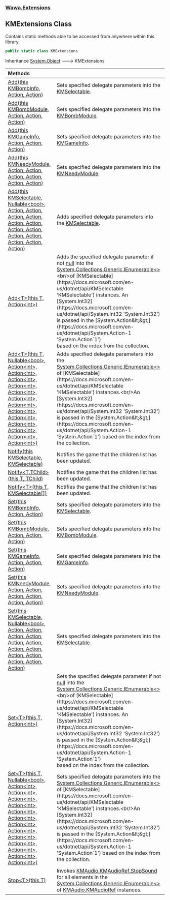 ### [Wawa.Extensions](Wawa.Extensions.md 'Wawa.Extensions')

## KMExtensions Class

Contains static methods able to be accessed from anywhere within this library.

```csharp
public static class KMExtensions
```

Inheritance [System.Object](https://docs.microsoft.com/en-us/dotnet/api/System.Object 'System.Object') &#129106; KMExtensions

| Methods | |
| :--- | :--- |
| [Add(this KMBombInfo, Action, Action)](KMExtensions.Add.kfAYP68pLz6zeJwrVz2fCw.md 'Wawa.Extensions.KMExtensions.Add(this KMBombInfo, System.Action, System.Action)') | Sets specified delegate parameters into the [KMSelectable](https://docs.microsoft.com/en-us/dotnet/api/KMSelectable 'KMSelectable'). |
| [Add(this KMBombModule, Action, Action, Action)](KMExtensions.Add.M8AkICjWrNRyknObsBWo9Q.md 'Wawa.Extensions.KMExtensions.Add(this KMBombModule, System.Action, System.Action, System.Action)') | Sets specified delegate parameters into the [KMBombModule](https://docs.microsoft.com/en-us/dotnet/api/KMBombModule 'KMBombModule'). |
| [Add(this KMGameInfo, Action, Action, Action)](KMExtensions.Add.H64Uy6zUV4eiI1YYheNbQw.md 'Wawa.Extensions.KMExtensions.Add(this KMGameInfo, System.Action, System.Action, System.Action)') | Sets specified delegate parameters into the [KMGameInfo](https://docs.microsoft.com/en-us/dotnet/api/KMGameInfo 'KMGameInfo'). |
| [Add(this KMNeedyModule, Action, Action, Action, Action, Action, Action)](KMExtensions.Add.Jis6z2iN1Ih43fS5mUpiwg.md 'Wawa.Extensions.KMExtensions.Add(this KMNeedyModule, System.Action, System.Action, System.Action, System.Action, System.Action, System.Action)') | Sets specified delegate parameters into the [KMNeedyModule](https://docs.microsoft.com/en-us/dotnet/api/KMNeedyModule 'KMNeedyModule'). |
| [Add(this KMSelectable, Nullable&lt;bool&gt;, Action, Action, Action, Action, Action, Action, Action, Action, Action, Action, Action, Action, Action)](KMExtensions.Add.1qmtUVAUyl/kxjJW4n8MIQ.md 'Wawa.Extensions.KMExtensions.Add(this KMSelectable, System.Nullable<bool>, System.Action, System.Action, System.Action, System.Action, System.Action, System.Action, System.Action, System.Action, System.Action, System.Action, System.Action, System.Action, System.Action)') | Adds specified delegate parameters into the [KMSelectable](https://docs.microsoft.com/en-us/dotnet/api/KMSelectable 'KMSelectable'). |
| [Add&lt;T&gt;(this T, Action&lt;int&gt;)](KMExtensions.Add.z+PDe2poeTChTT5gUgKGoQ.md 'Wawa.Extensions.KMExtensions.Add<T>(this T, System.Action<int>)') | Adds the specified delegate parameter if not [null](https://docs.microsoft.com/en-us/dotnet/csharp/language-reference/keywords/null 'https://docs.microsoft.com/en-us/dotnet/csharp/language-reference/keywords/null') into the [System.Collections.Generic.IEnumerable&lt;&gt;](https://docs.microsoft.com/en-us/dotnet/api/System.Collections.Generic.IEnumerable-1 'System.Collections.Generic.IEnumerable`1')<br/>of [KMSelectable](https://docs.microsoft.com/en-us/dotnet/api/KMSelectable 'KMSelectable') instances. An [System.Int32](https://docs.microsoft.com/en-us/dotnet/api/System.Int32 'System.Int32') is passed in the [System.Action&lt;&gt;](https://docs.microsoft.com/en-us/dotnet/api/System.Action-1 'System.Action`1')<br/>based on the index from the collection. |
| [Add&lt;T&gt;(this T, Nullable&lt;bool&gt;, Action&lt;int&gt;, Action&lt;int&gt;, Action&lt;int&gt;, Action&lt;int&gt;, Action&lt;int&gt;, Action&lt;int&gt;, Action&lt;int&gt;, Action&lt;int&gt;, Action&lt;int&gt;, Action&lt;int&gt;, Action&lt;int&gt;, Action&lt;int&gt;, Action&lt;int&gt;)](KMExtensions.Add.lVygVUm6gXa+CxzObPhd8g.md 'Wawa.Extensions.KMExtensions.Add<T>(this T, System.Nullable<bool>, System.Action<int>, System.Action<int>, System.Action<int>, System.Action<int>, System.Action<int>, System.Action<int>, System.Action<int>, System.Action<int>, System.Action<int>, System.Action<int>, System.Action<int>, System.Action<int>, System.Action<int>)') | Adds specified delegate parameters into the [System.Collections.Generic.IEnumerable&lt;&gt;](https://docs.microsoft.com/en-us/dotnet/api/System.Collections.Generic.IEnumerable-1 'System.Collections.Generic.IEnumerable`1') of [KMSelectable](https://docs.microsoft.com/en-us/dotnet/api/KMSelectable 'KMSelectable') instances.<br/>An [System.Int32](https://docs.microsoft.com/en-us/dotnet/api/System.Int32 'System.Int32') is passed in the [System.Action&lt;&gt;](https://docs.microsoft.com/en-us/dotnet/api/System.Action-1 'System.Action`1') based on the index from the collection. |
| [Notify(this KMSelectable, KMSelectable)](KMExtensions.Notify.Q1Mx83umYteuvO4ljiSqxA.md 'Wawa.Extensions.KMExtensions.Notify(this KMSelectable, KMSelectable)') | Notifies the game that the children list has been updated. |
| [Notify&lt;T,TChild&gt;(this T, TChild)](KMExtensions.Notify.0NOs2iZAWrr34BN4ZW916w.md 'Wawa.Extensions.KMExtensions.Notify<T,TChild>(this T, TChild)') | Notifies the game that the children list has been updated. |
| [Notify&lt;T&gt;(this T, KMSelectable[])](KMExtensions.Notify.W5v/CmwGygfHrraROm7Aig.md 'Wawa.Extensions.KMExtensions.Notify<T>(this T, KMSelectable[])') | Notifies the game that the children list has been updated. |
| [Set(this KMBombInfo, Action, Action)](KMExtensions.Set.gcAMYbOsjgzmgND8X07/mA.md 'Wawa.Extensions.KMExtensions.Set(this KMBombInfo, System.Action, System.Action)') | Sets specified delegate parameters into the [KMSelectable](https://docs.microsoft.com/en-us/dotnet/api/KMSelectable 'KMSelectable'). |
| [Set(this KMBombModule, Action, Action, Action)](KMExtensions.Set.r9ytvWvThLlJHx6JllbUXg.md 'Wawa.Extensions.KMExtensions.Set(this KMBombModule, System.Action, System.Action, System.Action)') | Sets specified delegate parameters into the [KMBombModule](https://docs.microsoft.com/en-us/dotnet/api/KMBombModule 'KMBombModule'). |
| [Set(this KMGameInfo, Action, Action, Action)](KMExtensions.Set.PagpRuycSDlOnvr9PYEz9g.md 'Wawa.Extensions.KMExtensions.Set(this KMGameInfo, System.Action, System.Action, System.Action)') | Sets specified delegate parameters into the [KMGameInfo](https://docs.microsoft.com/en-us/dotnet/api/KMGameInfo 'KMGameInfo'). |
| [Set(this KMNeedyModule, Action, Action, Action, Action, Action, Action)](KMExtensions.Set.7PnybNkbc6Oj5alKOFn0yw.md 'Wawa.Extensions.KMExtensions.Set(this KMNeedyModule, System.Action, System.Action, System.Action, System.Action, System.Action, System.Action)') | Sets specified delegate parameters into the [KMNeedyModule](https://docs.microsoft.com/en-us/dotnet/api/KMNeedyModule 'KMNeedyModule'). |
| [Set(this KMSelectable, Nullable&lt;bool&gt;, Action, Action, Action, Action, Action, Action, Action, Action, Action, Action, Action, Action, Action)](KMExtensions.Set.30aiqS4BuLN59Qce+B+7jQ.md 'Wawa.Extensions.KMExtensions.Set(this KMSelectable, System.Nullable<bool>, System.Action, System.Action, System.Action, System.Action, System.Action, System.Action, System.Action, System.Action, System.Action, System.Action, System.Action, System.Action, System.Action)') | Sets specified delegate parameters into the [KMSelectable](https://docs.microsoft.com/en-us/dotnet/api/KMSelectable 'KMSelectable'). |
| [Set&lt;T&gt;(this T, Action&lt;int&gt;)](KMExtensions.Set.Dx1RhTgLdUm6Gt4Sy1VokQ.md 'Wawa.Extensions.KMExtensions.Set<T>(this T, System.Action<int>)') | Sets the specified delegate parameter if not [null](https://docs.microsoft.com/en-us/dotnet/csharp/language-reference/keywords/null 'https://docs.microsoft.com/en-us/dotnet/csharp/language-reference/keywords/null') into the [System.Collections.Generic.IEnumerable&lt;&gt;](https://docs.microsoft.com/en-us/dotnet/api/System.Collections.Generic.IEnumerable-1 'System.Collections.Generic.IEnumerable`1')<br/>of [KMSelectable](https://docs.microsoft.com/en-us/dotnet/api/KMSelectable 'KMSelectable') instances. An [System.Int32](https://docs.microsoft.com/en-us/dotnet/api/System.Int32 'System.Int32') is passed in the [System.Action&lt;&gt;](https://docs.microsoft.com/en-us/dotnet/api/System.Action-1 'System.Action`1')<br/>based on the index from the collection. |
| [Set&lt;T&gt;(this T, Nullable&lt;bool&gt;, Action&lt;int&gt;, Action&lt;int&gt;, Action&lt;int&gt;, Action&lt;int&gt;, Action&lt;int&gt;, Action&lt;int&gt;, Action&lt;int&gt;, Action&lt;int&gt;, Action&lt;int&gt;, Action&lt;int&gt;, Action&lt;int&gt;, Action&lt;int&gt;, Action&lt;int&gt;)](KMExtensions.Set.gTzdyi2Cd7uViZBT5kntTQ.md 'Wawa.Extensions.KMExtensions.Set<T>(this T, System.Nullable<bool>, System.Action<int>, System.Action<int>, System.Action<int>, System.Action<int>, System.Action<int>, System.Action<int>, System.Action<int>, System.Action<int>, System.Action<int>, System.Action<int>, System.Action<int>, System.Action<int>, System.Action<int>)') | Sets specified delegate parameters into the [System.Collections.Generic.IEnumerable&lt;&gt;](https://docs.microsoft.com/en-us/dotnet/api/System.Collections.Generic.IEnumerable-1 'System.Collections.Generic.IEnumerable`1') of [KMSelectable](https://docs.microsoft.com/en-us/dotnet/api/KMSelectable 'KMSelectable') instances.<br/>An [System.Int32](https://docs.microsoft.com/en-us/dotnet/api/System.Int32 'System.Int32') is passed in the [System.Action&lt;&gt;](https://docs.microsoft.com/en-us/dotnet/api/System.Action-1 'System.Action`1') based on the index from the collection. |
| [Stop&lt;T&gt;(this T)](KMExtensions.Stop.bMva3TtmrFv2YNI0RN50Hw.md 'Wawa.Extensions.KMExtensions.Stop<T>(this T)') | Invokes [KMAudio.KMAudioRef.StopSound](https://docs.microsoft.com/en-us/dotnet/api/KMAudio.KMAudioRef.StopSound 'KMAudio.KMAudioRef.StopSound') for all elements in the<br/>[System.Collections.Generic.IEnumerable&lt;&gt;](https://docs.microsoft.com/en-us/dotnet/api/System.Collections.Generic.IEnumerable-1 'System.Collections.Generic.IEnumerable`1') of [KMAudio.KMAudioRef](https://docs.microsoft.com/en-us/dotnet/api/KMAudio.KMAudioRef 'KMAudio.KMAudioRef') instances. |
